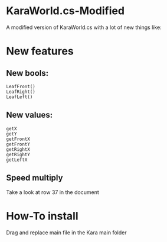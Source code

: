 # KaraWorld.cs-Modified
A modified version of KaraWorld.cs with a lot of new things like:

# New features
## New bools:
```
LeafFront()
LeafRight()
LeafLeft()
```
## New values:
```
getX
getY
getFrontX
getFrontY
getRightX
getRightY
getLeftX
```
## Speed multiply
Take a look at row 37 in the document

# How-To install
Drag and replace main file in the Kara main folder
